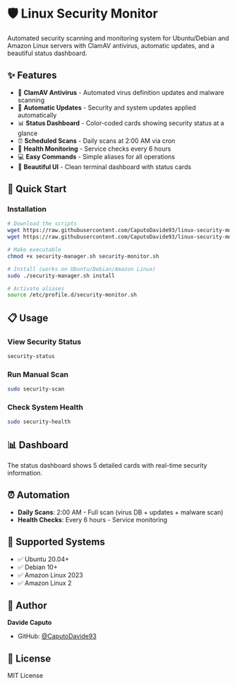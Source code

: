 # 🛡️ Linux Security Monitor

Automated security scanning and monitoring system for Ubuntu/Debian and Amazon Linux servers with ClamAV antivirus, automatic updates, and a beautiful status dashboard.

## ✨ Features

- 🦠 **ClamAV Antivirus** - Automated virus definition updates and malware scanning
- 🔄 **Automatic Updates** - Security and system updates applied automatically
- 📊 **Status Dashboard** - Color-coded cards showing security status at a glance
- ⏰ **Scheduled Scans** - Daily scans at 2:00 AM via cron
- 🔧 **Health Monitoring** - Service checks every 6 hours
- 💻 **Easy Commands** - Simple aliases for all operations
- 🎨 **Beautiful UI** - Clean terminal dashboard with status cards

## 🚀 Quick Start

### Installation

```bash
# Download the scripts
wget https://raw.githubusercontent.com/CaputoDavide93/linux-security-monitor/main/security-manager.sh
wget https://raw.githubusercontent.com/CaputoDavide93/linux-security-monitor/main/security-monitor.sh

# Make executable
chmod +x security-manager.sh security-monitor.sh

# Install (works on Ubuntu/Debian/Amazon Linux)
sudo ./security-manager.sh install

# Activate aliases
source /etc/profile.d/security-monitor.sh
```

## 📋 Usage

### View Security Status
```bash
security-status
```

### Run Manual Scan
```bash
sudo security-scan
```

### Check System Health
```bash
sudo security-health
```

## 📊 Dashboard

The status dashboard shows 5 detailed cards with real-time security information.

## ⏰ Automation

- **Daily Scans**: 2:00 AM - Full scan (virus DB + updates + malware scan)
- **Health Checks**: Every 6 hours - Service monitoring

## 🐧 Supported Systems

- ✅ Ubuntu 20.04+
- ✅ Debian 10+
- ✅ Amazon Linux 2023
- ✅ Amazon Linux 2

## 👤 Author

**Davide Caputo**
- GitHub: [@CaputoDavide93](https://github.com/CaputoDavide93)

## 📝 License

MIT License
